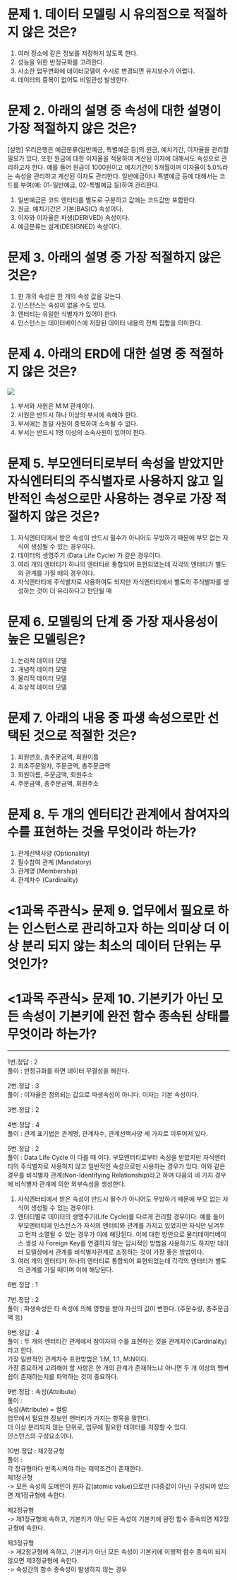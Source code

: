# 문제 1. 데이터 모델링 시 유의점으로 적절하지 않은 것은?

1) 여러 장소에 같은 정보를 저장하지 않도록 한다.
2) 성능을 위한 반정규화를 고려한다.
3) 사소한 업무변화에 데이터모델이 수시로 변경되면 유지보수가 어렵다.
4) 데이터의 중복이 없어도 비일관성 발생한다.
   
# 문제 2. 아래의 설명 중 속성에 대한 설명이 가장 적절하지 않은 것은? 

[설명]
우리은행은 예금분류(일반예금, 특별예금 등)의 원금, 예치기간, 이자율을 관리할 필요가 있다.
또한 원금에 대한 이자율을 적용하여 계산된 이자에 대해서도 속성으로 관리하고자 한다.
예를 들어 원금이 1000원이고 예치기간이 5개월이며 이자율이 5.0%라는 속성을 관리하고 계산된 이자도 관리한다.
일반예금이나 특별예금 등에 대해서는 코드를 부여(예: 01-일반예금, 02-특별예금 등)하여 관리한다.

1) 일반예금은 코드 엔터티를 별도로 구분하고 값에는 코드값만 포함한다.
2) 원금, 예치기간은 기본(BASIC) 속성이다.
3) 이자와 이자율은 파생(DERIVED) 속성이다.
4) 예금분류는 설계(DESIGNED) 속성이다.


# 문제 3. 아래의 설명 중 가장 적절하지 않은 것은?

1) 한 개의 속성은 한 개의 속성 값을 갖는다.
2) 인스턴스는 속성이 없을 수도 있다.
3) 엔터티는 유일한 식별자가 있어야 한다.
4) 인스턴스는 데이터베이스에 저장된 데이터 내용의 전체 집합을 의미한다.
​   


# 문제 4. 아래의 ERD에 대한 설명 중 적절하지 않은 것은? 
<img src='https://mblogthumb-phinf.pstatic.net/MjAyMzAzMTNfMTkx/MDAxNjc4NjYzOTQyNDUy.1RjLbwJ1xjS4Z-Y59uDpMxaz6lyB6UZoTo3yMnfA3Kkg.1sT6MGtXHZ_G1crtavYlmAi79J6-7Sl0Qk5G4-DbLoQg.PNG.ekdo0529/image.png?type=w800'> <br>
1) 부서와 사원은 M:M 관계이다.
2) 사원은 반드시 하나 이상의 부서에 속해야 한다.
3) 부서에는 동일 사원이 중복하여 소속될 수 없다.
4) 부서는 반드시 1명 이상의 소속사원이 있어야 한다.


# 문제 5. 부모엔터티로부터 속성을 받았지만 자식엔터티의 주식별자로 사용하지 않고 일반적인 속성으로만 사용하는 경우로 가장 적절하지 않은 것은?

1) 자식엔터티에서 받은 속성이 반드시 필수가 아니어도 무방하기 때문에 부모 없는 자식이 생성될 수 있는 경우이다.
2) 데이터의 생명주기 (Data Life Cycle) 가 같은 경우이다.
3) 여러 개의 엔터티가 하나의 엔터티로 통합되어 표현되었는데 각각의 엔터티가 별도의 관계를 가질 때의 경우이다.
4) 자식엔터티에 주식별자로 사용하여도 되지만 자식엔터티에서 별도의 주식별자를 생성하는 것이 더 유리하다고 판단될 때

# 문제 6. 모델링의 단계 중 가장 재사용성이 높은 모델링은?

1) 논리적 데이터 모델
2) 개념적 데이터 모델
3) 물리적 데이터 모델
4) 추상적 데이터 모델

# 문제 7. 아래의 내용 중 파생 속성으로만 선택된 것으로 적절한 것은? 

1) 회원번호, 총주문금액, 회원이름
2) 최초주문일자, 주문금액, 총주문금액
3) 회원이름, 주문금액, 회원주소
4) 주문금액, 총주문금액, 회원주소

# 문제 8. 두 개의 엔터티간 관계에서 참여자의 수를 표현하는 것을 무엇이라 하는가? 

1) 관계선택사양 (Optionality)
2) 필수참여 관계 (Mandatory)
3) 관계명 (Membership)
4) 관계차수 (Cardinality)

# <1과목 주관식> 문제 9. 업무에서 필요로 하는 인스턴스로 관리하고자 하는 의미상 더 이상 분리 되지 않는 최소의 데이터 단위는 무엇인가? 

# <1과목 주관식> 문제 10. 기본키가 아닌 모든 속성이 기본키에 완전 함수 종속된 상태를 무엇이라 하는가?
-------------------------------------------------------------------------------------------------------------------------------------------------------------------------------    
   
1번.정답 : 2      
풀이 : 반정규화를 하면 데이터 무결성을 해친다.

2번.정답 : 3    
풀이 : 이자율은 정의되는 값으로 파생속성이 아니다. 이자는 기본 속성이다.

3번.정답 : 2

4번.정답 : 4    
풀이 : 
관계 표기법은 관계명, 관계차수, 관계선택사양 세 가지로 이루어져 있다.

5번.정답 : 2   
풀이 : Data Life Cycle 이 다를 때 이다.
부모엔터티로부터 속성을 받았지만 자식엔터티의 주식별자로 사용하지 않고 일반적인 속성으로만 사용하는 경우가 있다. 이와 같은 경우를 비식별자 관계(Non-Identifying Relationship)라고 하며 다음의 네 가지 경우에 비식별자 관계에 의한 외부속성을 생성한다.
1) 자식엔터티에서 받은 속성이 반드시 필수가 아니어도 무방하기 때문에 부모 없는 자식이 생성될 수 있는 경우이다.
2) 엔터티별로 데이터의 생명주기(Life Cycle)를 다르게 관리할 경우이다. 예를 들어 부모엔터티에 인스턴스가 자식의 엔터티와 관계를 가지고 있었지만 자식만 남겨두고 먼저 소멸될 수 있는 경우가 이에 해당된다. 이에 대한 방안으로 물리데이터베이스 생성 시 Foreign Key를 연결하지 않는 임시적인 방법을 사용하기도 하지만 데이터 모델상에서 관계를 비식별자관계로 조정하는 것이 가장 좋은 방법이다.
3) 여러 개의 엔터티가 하나의 엔터티로 통합되어 표현되었는데 각각의 엔터티가 별도의 관계를 가질 때이며 이에 해당된다.

6번.정답 : 1    

7번.정답 : 2        
풀이 : 파생속성은 타 속성에 의해 영향을 받아 자신의 값이 변한다. (주문수량, 총주문금액 등)    

8번.정답 : 4    
풀이 : 
두 개의 엔터티간 관계에서 참여자의 수를 표현하는 것을 관계차수(Cardinality)라고 한다.    
가장 일반적인 관계차수 표현방법은 1:M, 1:1, M:N이다.   
가장 중요하게 고려해야 할 사항은 한 개의 관계가 존재하느냐 아니면 두 개 이상의 멤버쉽이 존재하는지를 파악하는 것이 중요하다.   

9번.정답 : 속성(Attribute)   
풀이 :     
속성(Attribute) = 컬럼      
업무에서 필요한 정보인 엔터티가 가지는 항목을 말한다.    
더 이상 분리되지 않는 단위로, 업무에 필요한 데이터를 저장할 수 있다.​    
인스턴스의 구성요소이다.     
 
10번.정답 : 제2정규형       
풀이 :      
각 정규형마다 만족시켜야 하는 제약조건이 존재한다.      
​
제1정규형       
-> 모든 속성의 도메인이 원자 값(atomic value)으로만 (다중값이 아닌) 구성되어 있으면 제1정규형에 속한다.      
 
제2정규형     
-> 제1정규형에 속하고, 기본키가 아닌 모든 속성이 기본키에 완전 함수 종속되면 제2정규형에 속한다.     

제3정규형      
-> 제2정규형에 속하고, 기본키가 아닌 모든 속성이 기본키에 이행적 함수 종속이 되지 않으면 제3정규형에 속한다.     
-> 속성간의 함수 종속성이 발생하지 않는 경우    
